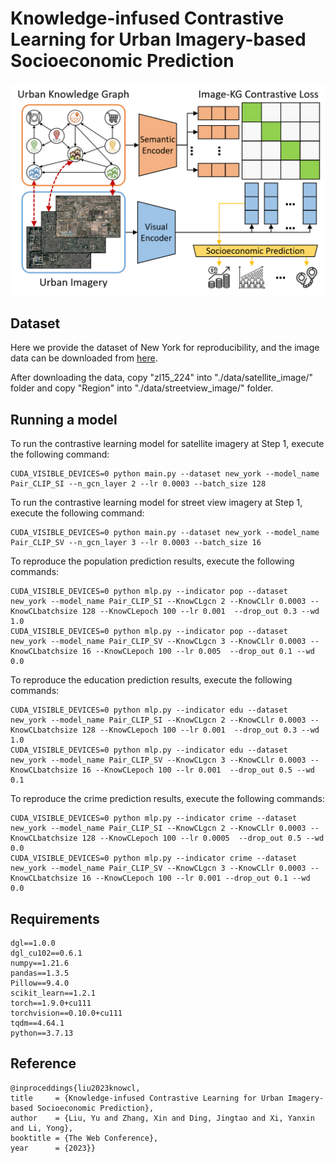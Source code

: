 # Knowledge-infused Contrastive Learning for Urban Imagery-based Socioeconomic Prediction

 !["The Main Framework of KnowCL Model"](./fig_framework.png)
 
 ## Dataset 
 Here we provide the dataset of New York for reproducibility, and the image data can be downloaded from [here](https://drive.google.com/drive/folders/1lCc9RR6y2pWSnvKR-JfM8JGnKPXlxOXE?usp=sharing).
 
After downloading the data, copy "zl15_224" into "./data/satellite_image/" folder and copy "Region" into "./data/streetview_image/" folder.
 
 ## Running a model
 To run the contrastive learning model for satellite imagery at Step 1, execute the following command:
  
    CUDA_VISIBLE_DEVICES=0 python main.py --dataset new_york --model_name Pair_CLIP_SI --n_gcn_layer 2 --lr 0.0003 --batch_size 128
                       
 To run the contrastive learning model for street view imagery at Step 1, execute the following command:
  
    CUDA_VISIBLE_DEVICES=0 python main.py --dataset new_york --model_name Pair_CLIP_SV --n_gcn_layer 3 --lr 0.0003 --batch_size 16

To reproduce the population prediction results, execute the following commands:

    CUDA_VISIBLE_DEVICES=0 python mlp.py --indicator pop --dataset new_york --model_name Pair_CLIP_SI --KnowCLgcn 2 --KnowCLlr 0.0003 --KnowCLbatchsize 128 --KnowCLepoch 100 --lr 0.001  --drop_out 0.3 --wd 1.0
    CUDA_VISIBLE_DEVICES=0 python mlp.py --indicator pop --dataset new_york --model_name Pair_CLIP_SV --KnowCLgcn 3 --KnowCLlr 0.0003 --KnowCLbatchsize 16 --KnowCLepoch 100 --lr 0.005  --drop_out 0.1 --wd 0.0

To reproduce the education prediction results, execute the following commands:

    CUDA_VISIBLE_DEVICES=0 python mlp.py --indicator edu --dataset new_york --model_name Pair_CLIP_SI --KnowCLgcn 2 --KnowCLlr 0.0003 --KnowCLbatchsize 128 --KnowCLepoch 100 --lr 0.001  --drop_out 0.3 --wd 1.0
    CUDA_VISIBLE_DEVICES=0 python mlp.py --indicator edu --dataset new_york --model_name Pair_CLIP_SV --KnowCLgcn 3 --KnowCLlr 0.0003 --KnowCLbatchsize 16 --KnowCLepoch 100 --lr 0.001  --drop_out 0.5 --wd 0.1
 
To reproduce the crime prediction results, execute the following commands:

    CUDA_VISIBLE_DEVICES=0 python mlp.py --indicator crime --dataset new_york --model_name Pair_CLIP_SI --KnowCLgcn 2 --KnowCLlr 0.0003 --KnowCLbatchsize 128 --KnowCLepoch 100 --lr 0.0005  --drop_out 0.5 --wd 0.0
    CUDA_VISIBLE_DEVICES=0 python mlp.py --indicator crime --dataset new_york --model_name Pair_CLIP_SV --KnowCLgcn 3 --KnowCLlr 0.0003 --KnowCLbatchsize 16 --KnowCLepoch 100 --lr 0.001 --drop_out 0.1 --wd 0.0

## Requirements
	dgl==1.0.0
	dgl_cu102==0.6.1
	numpy==1.21.6
	pandas==1.3.5
	Pillow==9.4.0
	scikit_learn==1.2.1
	torch==1.9.0+cu111
	torchvision==0.10.0+cu111
	tqdm==4.64.1
	python==3.7.13


## Reference

    @inproceddings{liu2023knowcl,
	title 	  = {Knowledge-infused Contrastive Learning for Urban Imagery-based Socioeconomic Prediction},
	author	  = {Liu, Yu and Zhang, Xin and Ding, Jingtao and Xi, Yanxin and Li, Yong},
	booktitle = {The Web Conference},
	year      = {2023}}
